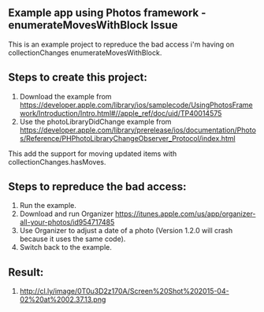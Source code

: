 ## Example app using Photos framework - enumerateMovesWithBlock Issue

This is an example project to repreduce the bad access i'm having on collectionChanges enumerateMovesWithBlock.

## Steps to create this project:
1. Download the example from https://developer.apple.com/library/ios/samplecode/UsingPhotosFramework/Introduction/Intro.html#//apple_ref/doc/uid/TP40014575
2. Use the photoLibraryDidChange example from https://developer.apple.com/library/prerelease/ios/documentation/Photos/Reference/PHPhotoLibraryChangeObserver_Protocol/index.html

This add the support for moving updated items with collectionChanges.hasMoves.

## Steps to repreduce the bad access:
1. Run the example.
2. Download and run Organizer https://itunes.apple.com/us/app/organizer-all-your-photos/id954717485
3. Use Organizer to adjust a date of a photo (Version 1.2.0 will crash because it uses the same code).
4. Switch back to the example.

## Result:
1. http://cl.ly/image/0T0u3D2z170A/Screen%20Shot%202015-04-02%20at%2002.37.13.png
